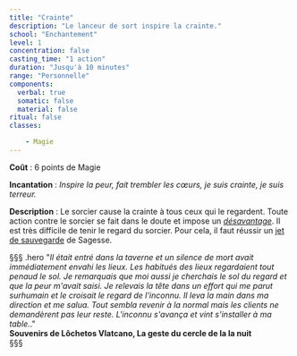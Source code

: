 ```yaml
---
title: "Crainte"
description: "Le lanceur de sort inspire la crainte."
school: "Enchantement"
level: 1
concentration: false
casting_time: "1 action"
duration: "Jusqu'à 10 minutes"
range: "Personnelle"
components:
  verbal: true
  somatic: false
  material: false
ritual: false
classes:

    - Magie
---
```

**Coût** : 6 points de Magie  

**Incantation** : *Inspire la peur, fait trembler les cœurs, je suis crainte, je suis terreur.*    

**Description** : Le sorcier cause la crainte à tous ceux qui le regardent. Toute action contre le sorcier se fait dans le doute et impose un [_désavantage_](/utiliser-les-caracteristiques/#avantage-et-desavantage). Il est très difficile de tenir le regard du sorcier.
Pour cela, il faut réussir un [jet de sauvegarde](/utiliser-les-caracteristiques/#jets-de-sauvegarde) de Sagesse.   

§§§ .hero
"*Il était entré dans la taverne et un silence de mort avait immédiatement envahi les lieux. Les habitués des lieux regardaient tout penaud le sol. Je remarquais que moi aussi je cherchais le sol du regard et que la peur m'avait saisi. Je relevais la tête dans un effort qui me parut surhumain et le croisait le regard de l'inconnu. Il leva la main dans ma direction et me salua. Tout sembla revenir à la normal mais les clients ne demandèrent pas leur reste. L'inconnu s'avança et vint s'installer à ma table.*."    
**Souvenirs de Lôchetos Vlatcano, La geste du cercle de la la nuit**   
§§§     
